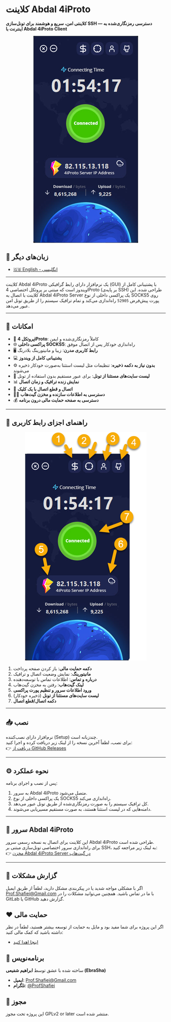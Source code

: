 
# کلاینت Abdal 4iProto

**کلاینتی امن، سریع و هوشمند برای تونل‌سازی SSH — دسترسی رمزنگاری‌شده به اینترنت با Abdal 4iProto Client**

<div align="center">
  <img src="shot.jpg" alt="Abdal 4iProto Client"  >
</div>

## 📘 زبان‌های دیگر

- [🇬🇧 English - انگلیسی](README.md)

---

کلاینت Abdal 4iProto یک نرم‌افزار دارای رابط گرافیکی (GUI) با پشتیبانی کامل از ویندوز است که مبتنی بر پروتکل اختصاصی 4iProto (بر پایه‌ی SSH) طراحی شده. این کلاینت با اتصال به Abdal 4iProto Server یک پراکسی داخلی از نوع SOCKS5 روی پورت پیش‌فرض `52905` راه‌اندازی می‌کند و تمام ترافیک سیستم را از طریق تونل امن عبور می‌دهد.

---

## 🚀 امکانات

- 🔐 **پروتکل 4iProto**: کاملاً رمزنگاری‌شده و ایمن
- 🌐 **پراکسی داخلی SOCKS5**: راه‌اندازی خودکار پس از اتصال موفق
- 🖥️ **رابط کاربری مدرن**: زیبا و مانیتورینگ بلادرنگ
- 💻 **پشتیبانی کامل از ویندوز**
- ⚙️ **بدون نیاز به دکمه ذخیره**: تنظیمات مثل لیست استثنا به‌صورت خودکار ذخیره می‌شوند
- 🚫 **لیست سایت‌های مستثنا از تونل**: برای عبور مستقیم بدون استفاده از تونل
- 📊 **نمایش زنده ترافیک و زمان اتصال**
- 🔄 **اتصال و قطع اتصال با یک کلیک**
- 👨‍💻 **دسترسی به اطلاعات سازنده و مخزن گیت‌هاب**
- 💰 **دسترسی به صفحه حمایت مالی درون برنامه**

---

## 🧩 راهنمای اجزای رابط کاربری

<div align="center">
  <img src="help.png" alt="Abdal 4iProto Client"  >
</div>

1. **دکمه حمایت مالی**: باز کردن صفحه پرداخت  
2. **مانیتورینگ**: نمایش وضعیت اتصال و ترافیک  
3. **درباره و تماس**: اطلاعات تماس با توسعه‌دهنده  
4. **لینک گیت‌هاب**: رفتن به مخزن گیت‌هاب  
5. **ورود اطلاعات سرور و تنظیم پورت پراکسی**  
6. **لیست سایت‌های مستثنا از تونل** (ذخیره خودکار)  
7. **دکمه اتصال/قطع اتصال**  

---

## 📥 نصب

نرم‌افزار دارای نصب‌کننده (Setup) چندزبانه است.  
برای نصب، لطفاً آخرین نسخه را از لینک زیر دریافت کرده و اجرا کنید:  
👉 [دریافت از GitHub Releases](https://github.com/ebrasha/abdal-4iproto-client/releases)

--- 


## ⚙️ نحوه عملکرد

پس از نصب و اجرای برنامه:

1. به سرور Abdal 4iProto متصل می‌شود.
2. یک پراکسی داخلی از نوع SOCKS5 راه‌اندازی می‌کند.
3. کل ترافیک سیستم را به صورت رمزنگاری‌شده از طریق تونل عبور می‌دهد.
4. دامنه‌هایی که در لیست استثنا هستند، به صورت مستقیم مسیریابی می‌شوند.

---

## 📡 سرور Abdal 4iProto

این کلاینت برای اتصال به نسخه رسمی سرور Abdal 4iProto طراحی شده است.  
برای راه‌اندازی سرور اختصاصی تونل‌سازی مبتنی بر SSH، به لینک زیر مراجعه کنید:  
👉 [مخزن Abdal 4iProto Server در گیت‌هاب](https://github.com/ebrasha/abdal-4iproto-server)


---
 


## 🐛 گزارش مشکلات
اگر با مشکلی مواجه شدید یا در پیکربندی مشکل دارید، لطفاً از طریق ایمیل Prof.Shafiei@Gmail.com با ما در تماس باشید. همچنین می‌توانید مشکلات را در GitLab یا GitHub گزارش دهید.

## ❤️ حمایت مالی
اگر این پروژه برای شما مفید بود و مایل به حمایت از توسعه بیشتر هستید، لطفاً در نظر داشته باشید که کمک مالی کنید:
- [اینجا اهدا کنید](https://alphajet.ir/abdal-donation)

## 🤵 برنامه‌نویس
ساخته شده با عشق توسط **ابراهیم شفیعی (EbraSha)**
- **ایمیل**: Prof.Shafiei@Gmail.com
- **تلگرام**: [@ProfShafiei](https://t.me/ProfShafiei)

## 📜 مجوز
این پروژه تحت مجوز GPLv2 or later منتشر شده است.
